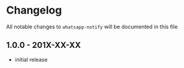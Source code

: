 # Changelog

All notable changes to `whatsapp-notify` will be documented in this file

## 1.0.0 - 201X-XX-XX

- initial release
